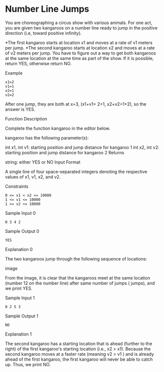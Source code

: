 Number Line Jumps
=============


You are choreographing a circus show with various animals. For one act, you are given two kangaroos on a number line ready to jump in the positive direction (i.e, toward positive infinity).

*The first kangaroo starts at location x1 and moves at a rate of v1 meters per jump.
*The second kangaroo starts at location x2 and moves at a rate of v2 meters per jump.
You have to figure out a way to get both kangaroos at the same location at the same time as part of the show. If it is possible, return YES, otherwise return NO.

Example
```
x1=2
v1=1
x2=1
v2=2
```



After one jump, they are both at x=3, (x1+v1= 2+1, x2+v2=1+2), so the answer is YES.

Function Description

Complete the function kangaroo in the editor below.

kangaroo has the following parameter(s):

int x1, int v1: starting position and jump distance for kangaroo 1
int x2, int v2: starting position and jump distance for kangaroo 2
Returns

string: either YES or NO
Input Format

A single line of four space-separated integers denoting the respective values of x1, v1, x2, and v2.

Constraints
```
0 <= x1 < x2 <= 10000
1 <= v1 <= 10000
1 <= v2 <= 10000
```

Sample Input 0
```
0 3 4 2
```
Sample Output 0
```
YES
```
Explanation 0

The two kangaroos jump through the following sequence of locations:

image

From the image, it is clear that the kangaroos meet at the same location (number 12  on the number line) after same number of jumps ( jumps), and we print YES.

Sample Input 1
```
0 2 5 3
```
Sample Output 1
```
NO
```
Explanation 1

The second kangaroo has a starting location that is ahead (further to the right) of the first kangaroo's starting location (i.e., x2 > x1). Because the second kangaroo moves at a faster rate (meaning v2 > v1 ) and is already ahead of the first kangaroo, the first kangaroo will never be able to catch up. Thus, we print NO.
